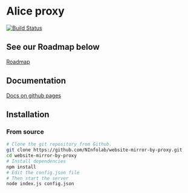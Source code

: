 # Alice proxy

[![Build Status](https://travis-ci.org/NInfolab/alice.svg?branch=master)](https://travis-ci.org/NInfolab/alice)

## See our Roadmap below

[Roadmap](https://github.com/NInfolab/alice/master/roadmap.md)

## Documentation

[Docs on github pages](http://ninfolab.github.io/alice/)

## Installation

### From source

```sh
# Clone the git repository from Github.
git clone https://github.com/NInfolab/website-mirror-by-proxy.git
cd website-mirror-by-proxy
# Install dependencies
npm install
# Edit the config.json file
# Then start the server
node index.js config.json
```
